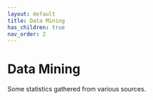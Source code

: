 ```yaml
---
layout: default
title: Data Mining
has_children: true
nav_order: 2
---
```


# Data Mining
Some statistics gathered from various sources.